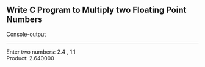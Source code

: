 ## **Write C Program to Multiply two Floating Point Numbers**

Console-output

---
Enter two numbers: 2.4 ,
1.1
<br>Product: 2.640000